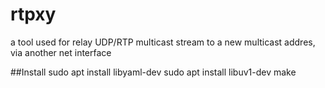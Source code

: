 # rtpxy

a tool used for relay UDP/RTP multicast stream to a new multicast addres, via another net interface 


##Install
sudo apt install libyaml-dev
sudo apt install libuv1-dev
make

